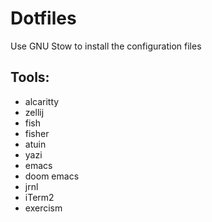 # Dotfiles

Use GNU Stow to install the configuration files

## Tools:
- alcaritty
- zellij
- fish
- fisher
- atuin
- yazi
- emacs
- doom emacs
- jrnl
- iTerm2
- exercism
